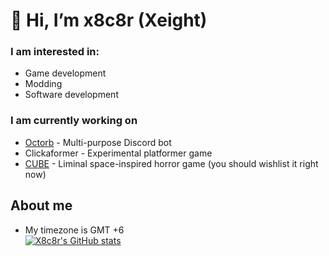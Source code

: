 # 👋 Hi, I’m x8c8r (Xeight)

### I am interested in:
- Game development
- Modding
- Software development

### I am currently working on
- [Octorb](https://github.com/x8c8r/octorb) - Multi-purpose Discord bot
- Clickaformer - Experimental platformer game
- [CUBE](https://store.steampowered.com/app/2266090/Cube/) - Liminal space-inspired horror game (you should wishlist it right now)

## About me
- My timezone is GMT +6 <br>
[![X8c8r's GitHub stats](https://github-readme-stats.vercel.app/api?username=x8c8r&show_icons=true&count_private=true&theme=blue-green)](https://github.com/anuraghazra/github-readme-stats)
